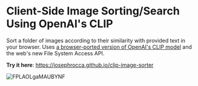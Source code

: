 # Client-Side Image Sorting/Search Using OpenAI's CLIP
Sort a folder of images according to their similarity with provided text in your browser. Uses [a browser-ported version of OpenAI's CLIP model](https://github.com/josephrocca/openai-clip-js) and the web's new File System Access API.

**Try it here**: https://josephrocca.github.io/clip-image-sorter

![FPLAOLgaMAUBYNF](https://user-images.githubusercontent.com/1167575/163470938-950a7b58-0e23-4e7e-8b12-8aa70d943781.jpeg)

